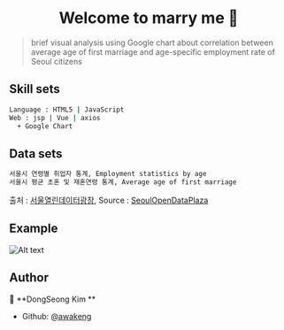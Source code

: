 <h1 align="center">Welcome to  marry me 👋</h1>

> brief visual analysis using Google chart about correlation between average age of first marriage and age-specific employment rate of Seoul citizens

## Skill sets

```sh
Language : HTML5 | JavaScript
Web : jsp | Vue | axios
  + Google Chart
```

## Data sets

```sh
서울시 연령별 취업자 통계, Employment statistics by age
서울시 평균 초혼 및 재혼연령 통계, Average age of first marriage
```
출처 : [서울열린데이터광장](http://data.seoul.go.kr), Source : [SeoulOpenDataPlaza](http://data.seoul.go.kr)

## Example
![Alt text](C:\Users\Playdata\Desktop\chart.jpg)

## Author

👤 **DongSeong Kim **

* Github: [@awakeng](https://github.com/awakeng)
